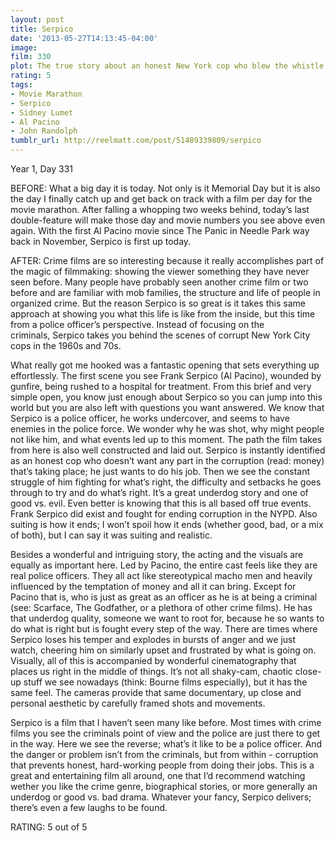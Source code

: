 ```yaml
---
layout: post
title: Serpico
date: '2013-05-27T14:13:45-04:00'
image: 
film: 330
plot: The true story about an honest New York cop who blew the whistle on rampant corruption in the force only to have his comrades turn against him.
rating: 5
tags:
- Movie Marathon
- Serpico
- Sidney Lumet
- Al Pacino
- John Randolph
tumblr_url: http://reelmatt.com/post/51489339809/serpico
---
```


Year 1, Day 331

BEFORE: What a big day it is today. Not only is it Memorial Day but it is also the day I finally catch up and get back on track with a film per day for the movie marathon. After falling a whopping two weeks behind, today’s last double-feature will make those day and movie numbers you see above even again. With the first Al Pacino movie since The Panic in Needle Park way back in November, Serpico is first up today.

AFTER: Crime films are so interesting because it really accomplishes part of the magic of filmmaking: showing the viewer something they have never seen before. Many people have probably seen another crime film or two before and are familiar with mob families, the structure and life of people in organized crime. But the reason Serpico is so great is it takes this same approach at showing you what this life is like from the inside, but this time from a police officer’s perspective. Instead of focusing on the criminals, Serpico takes you behind the scenes of corrupt New York City cops in the 1960s and 70s.

What really got me hooked was a fantastic opening that sets everything up effortlessly. The first scene you see Frank Serpico (Al Pacino), wounded by gunfire, being rushed to a hospital for treatment. From this brief and very simple open, you know just enough about Serpico so you can jump into this world but you are also left with questions you want answered. We know that Serpico is a police officer, he works undercover, and seems to have enemies in the police force. We wonder why he was shot, why might people not like him, and what events led up to this moment. The path the film takes from here is also well constructed and laid out. Serpico is instantly identified as an honest cop who doesn’t want any part in the corruption (read: money) that’s taking place; he just wants to do his job. Then we see the constant struggle of him fighting for what’s right, the difficulty and setbacks he goes through to try and do what’s right. It’s a great underdog story and one of good vs. evil. Even better is knowing that this is all based off true events. Frank Serpico did exist and fought for ending corruption in the NYPD. Also suiting is how it ends; I won’t spoil how it ends (whether good, bad, or a mix of both), but I can say it was suiting and realistic.

Besides a wonderful and intriguing story, the acting and the visuals are equally as important here. Led by Pacino, the entire cast feels like they are real police officers. They all act like stereotypical macho men and heavily influenced by the temptation of money and all it can bring. Except for Pacino that is, who is just as great as an officer as he is at being a criminal (see: Scarface, The Godfather, or a plethora of other crime films). He has that underdog quality, someone we want to root for, because he so wants to do what is right but is fought every step of the way. There are times where Serpico loses his temper and explodes in bursts of anger and we just watch, cheering him on similarly upset and frustrated by what is going on. Visually, all of this is accompanied by wonderful cinematography that places us right in the middle of things. It’s not all shaky-cam, chaotic close-up stuff we see nowadays (think: Bourne films especially), but it has the same feel. The cameras provide that same documentary, up close and personal aesthetic by carefully framed shots and movements.

Serpico is a film that I haven’t seen many like before. Most times with crime films you see the criminals point of view and the police are just there to get in the way. Here we see the reverse; what’s it like to be a police officer. And the danger or problem isn’t from the criminals, but from within - corruption that prevents honest, hard-working people from doing their jobs. This is a great and entertaining film all around, one that I’d recommend watching wether you like the crime genre, biographical stories, or more generally an underdog or good vs. bad drama. Whatever your fancy, Serpico delivers; there’s even a few laughs to be found.

RATING: 5 out of 5
